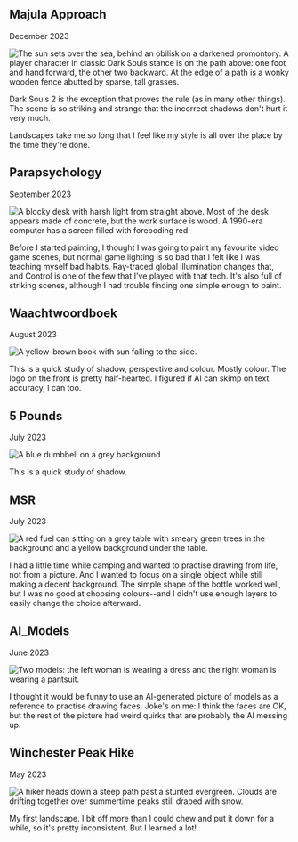 <style>
  img {
    max-height: calc(100vh - 40px);
    width: auto;
  }
</style>

## Majula Approach
December 2023

![The sun sets over the sea, behind an obilisk on a darkened promontory. A player character in classic Dark Souls stance is on the path above: one foot and hand forward, the other two backward. At the edge of a path is a wonky wooden fence abutted by sparse, tall grasses.](images/Majula_Approach.jpg)

Dark Souls 2 is the exception that proves the rule (as in many other things). The scene is so striking and strange that the incorrect shadows don't hurt it very much.

Landscapes take me so long that I feel like my style is all over the place by the time they're done.

## Parapsychology
September 2023

![A blocky desk with harsh light from straight above. Most of the desk appears made of concrete, but the work surface is wood. A 1990-era computer has a screen filled with foreboding red.](images/Parapsychology.jpg)

Before I started painting, I thought I was going to paint my favourite video game scenes, but normal game lighting is so bad that I felt like I was teaching myself bad habits. Ray-traced global illumination changes that, and Control is one of the few that I've played with that tech. It's also full of striking scenes, although I had trouble finding one simple enough to paint.

## Waachtwoordboek
August 2023

![A yellow-brown book with sun falling to the side.](images/Waachtwoordboek.jpg)

This is a quick study of shadow, perspective and colour. Mostly colour.
The logo on the front is pretty half-hearted. I figured if AI can skimp on text accuracy, I can too.

## 5 Pounds
July 2023

![A blue dumbbell on a grey background](images/5_Pounds.png)

This is a quick study of shadow.

## MSR
July 2023

![A red fuel can sitting on a grey table with smeary green trees in the background and a yellow background under the table.](images/MSR.png)

I had a little time while camping and wanted to practise drawing from life, not from a picture. And I wanted to focus on a single object while still making a decent background. The simple shape of the bottle worked well, but I was no good at choosing colours--and I didn't use enough layers to easily change the choice afterward.

## AI_Models
June 2023

![Two models: the left woman is wearing a dress and the right woman is wearing a pantsuit.](images/AI_Models.png)

I thought it would be funny to use an AI-generated picture of models as a reference to practise drawing faces. Joke's on me: I think the faces are OK, but the rest of the picture had weird quirks that are probably the AI messing up.

## Winchester Peak Hike
May 2023

![A hiker heads down a steep path past a stunted evergreen. Clouds are drifting together over summertime peaks still draped with snow.](images/Winchester_Peak_Hike.jpg)

My first landscape. I bit off more than I could chew and put it down for a while, so it's pretty inconsistent. But I learned a lot!